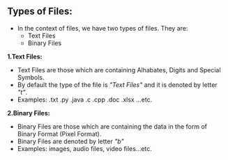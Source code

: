 ## Types of Files:
- In the context of files, we have two types of files. They are:
    - Text Files
    - Binary Files

**1.Text Files:**
- Text Files are those which are containing Alhabates, Digits and Special Symbols.
- By default the type of the file is _"Text Files"_ and it is denoted by letter _"t"_.
- Examples: .txt .py .java .c .cpp .doc .xlsx ...etc.

**2.Binary Files:**
- Binary Files are those which are containing the data in the form of Binary Format (Pixel Format).
- Binary Files are denoted by letter _"b"_
- Examples: images, audio files, video files...etc.

